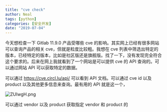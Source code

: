 ```yaml
---
title: "cve check"
author: Neal
tags: [python]
categories: [安全开发]
date: "2019-07-04" 
---
```


今天想检查一下 Gitlab 11.9.0 产品受哪些 cve 的影响。其实网上已经有很多网站可以查询产品的相关 cve，但就是粒度比较粗。我想在 cve 列表中筛选出特定的版本，已经特定的版本，比如是社区版还是旗舰版。找了一下，没有发现完全符合这个要求的。后来在网上我就看到了一个网站是可以提供 cve 的 API 查询的。可以通过网站 API 可以获取特定的数据。

可以通过 https://cve.circl.lu/api/ 可以看到 API 文档。可以通过 cve id 以及 product 以及其他更多信息来查询。最有用的 API 就是这一个，

![ZUIwgH.png](https://s2.ax1x.com/2019/07/04/ZUIwgH.png)

可以通过 vendor 以及 product 获取指定 vendor 和 product 的